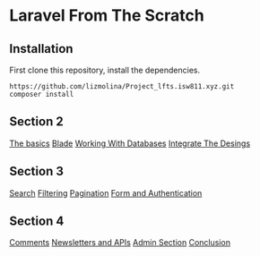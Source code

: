 # Laravel From The Scratch

## Installation 

First clone this repository, install the dependencies.
```
https://github.com/lizmolina/Project_lfts.isw811.xyz.git
composer install
```

## Section 2

[The basics](./docs/the-basics.md)
[Blade](./docs/blade.md)
[Working With Databases](./docs/working-with-databases.md)
[Integrate The Desings](./docs/integrate-the-desings.md)


## Section 3

[Search](./docs/search.md)
[Filtering](./docs/filtering.md)
[Pagination](./docs/pagination.md)
[Form and Authentication](./docs/forms-and-authentication.md)

## Section 4

[Comments](./docs/comments.md)
[Newsletters and APIs](./docs/newsletters-and-apis.md)
[Admin Section](./docs/admin-section.md)
[Conclusion](./docs/conclusion.md)
